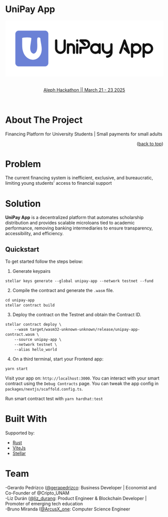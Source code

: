 # UniPay App

<a name="readme-top"></a>

<div align="center">
  <a href="https://github.com/liz-durang/unipay-app">
    <img src="https://github.com/liz-durang/unipay-app/blob/main/logo-unipay-app.png">
  </a>

<br/>
<br/>
<p align="center">
  <a href="https://dorahacks.io/hackathon/aleph25/detail">Aleph Hackathon || March 21 - 23 2025</a>
</p>
</div>

<br />
<!-- ABOUT THE PROJECT -->

# About The Project

Financing Platform for University Students | Small payments for small adults


<p align="right">(<a href="#readme-top">back to top</a>)</p>

# Problem

The current financing system is inefficient, exclusive, and bureaucratic, limiting young students' access to financial support


# Solution

**UniPay App** is a decentralized platform that automates scholarship distribution and provides scalable microloans tied to academic performance, removing banking intermediaries to ensure transparency, accessibility, and efficiency.


<!-- Quickstart-->

## Quickstart

To get started follow the steps below:


1. Generate keypairs 

```
stellar keys generate --global unipay-app --network testnet --fund
```

2. Compile the contract and generate the `.wasm` file.

```
cd unipay-app
stellar contract build
```

3. Deploy the contract on the Testnet and obtain the Contract ID.

```
stellar contract deploy \
    --wasm target/wasm32-unknown-unknown/release/unipay-app-contract.wasm \
    --source unipay-app \
    --network testnet \
    --alias hello_world
```

4. On a third terminal, start your Frontend app:

```
yarn start
```

Visit your app on: `http://localhost:3000`. You can interact with your smart contract using the `Debug Contracts` page. You can tweak the app config in `packages/nextjs/scaffold.config.ts`.

Run smart contract test with `yarn hardhat:test`

# Built With

Supported by:

* [Rust](https://www.rust-lang.org/es/learn/get-started)
* [ViteJs](https://vite.dev/guide/)
* [Stellar](https://developers.stellar.org/)


# Team

-Gerardo Pedrizco ([@gerapedrizco](https://x.com/gerapedrizco): Business Developer | Economist and Co-Founder of @Cripto_UNAM
<br />
-Liz Durán  ([@liz_durang](https://x.com/liz_durang): Product Engineer & Blockchain Developer | Promoter of emerging tech education
<br />
-Bruno Miranda ([@ArcusX_one](https://x.com/ArcusX_one): Computer Science Engineer
<br />


